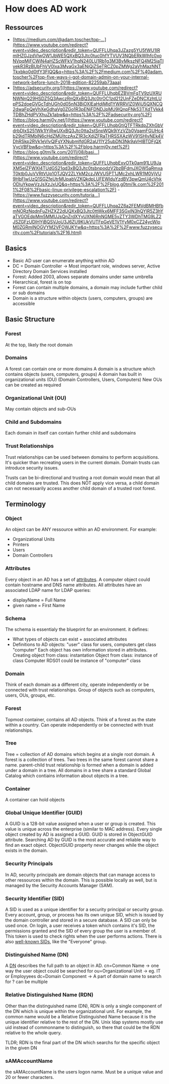 # How does AD work

## Ressources
- [https://medium.com/@adam.toscher/top-...](https://www.youtube.com/redirect?event=video_description&redir_token=QUFFLUhqa3JZazg5YU5fWU1IRmlHZGJzdVlwOW1JbWE5QXxBQ3Jtc0tuc0hfYTVUV3NQbERkWlhfc0xoNVpqMjFCWjN4aHZScWFkV1hqN240LU1Rb1g3M3BvMkszNFQ4M25iaTIyekR3RzBUbFhVV0lxa3MyaGx3aENjQjZSeTRCZ0pZMWg2aVhMazNNTTkxbko0d0tfY3FIQQ&q=https%3A%2F%2Fmedium.com%2F%40adam.toscher%2Ftop-five-ways-i-got-domain-admin-on-your-internal-network-before-lunch-2018-edition-82259ab73aaa) 
- [https://adsecurity.org/](https://www.youtube.com/redirect?event=video_description&redir_token=QUFFLUhqbEZBVmFqTV9zUXRUNWNnQ29HSDZ5Q3AwczRnQXxBQ3Jtc0trOC1zd212UnFZeDNCXzhtLUpPS2doeGVGcTdhUGh0d05nN3BjOXlEaHdjMld1YWRRVlZ0WjU5QXNCQ2dwaFpQeVhXeGdhaVg0ZGo1R3pENjFDNDJpMU9IQnpFNk53TXdTVkk4TDBhZHdPVXhuZk1abw&q=https%3A%2F%2Fadsecurity.org%2F) 
- [https://blog.harmj0y.net/](https://www.youtube.com/redirect?event=video_description&redir_token=QUFFLUhqbGtjQTFTRkdpZXhGbVdrbDIxS251Wk1lYjRwUXxBQ3Jtc0tta2stSnpWQk9iYzVZb0VqamFGUHc4b29idTRMblN6cHdZMUltczAxZ1R3cXdjZFRaTHRSSXAzWV91SHlvNEk4VDhRSkp2RVk1eVlvQlFsYXNubmlfdGR2aU11Y25ubDN3Nk9aVHlBTDFjQXVycVBFbw&q=https%3A%2F%2Fblog.harmj0y.net%2F) 
- [https://blog.g0tmi1k.com/2011/08/basi...](https://www.youtube.com/redirect?event=video_description&redir_token=QUFFLUhqbExvOTk0am91LU9JaXM5elZFWXI4TUdGS21qd3xBQ3Jtc0tsbnpodzV2bzBFdmJXOW5aRmxaT0ktb0JuVVRtVUp1OTJQV2ZLYkM2czJWVU5PT1JMc2xhLWR1M0VjVU9HbFlwUzQ1SGZfeUtrMUpabVZKQkdpLUFEWlduYzdBV3pwQmU4cVhkODluYkpwVzJsXzJxUQ&q=https%3A%2F%2Fblog.g0tmi1k.com%2F2011%2F08%2Fbasic-linux-privilege-escalation%2F) - [https://www.fuzzysecurity.com/tutoria...](https://www.youtube.com/redirect?event=video_description&redir_token=QUFFLUhqa2Z6a2FEMVdBMHBfbmNORzNqdnFuZHZXZ2dUQXxBQ3Jtc0ttWkx6MFF3SGxlN3hQYlR5Z3hYaTVGOEdpMm5MMUJsQnZrdXYyUXN6RnNGME5vZTY3WDhTMG9LZ2JSZGFzUDlHYjBQSVJoU3J6ZU9KUkVUTFpGeVE1V1YyM0xCZ24ycWloM0ZGRmlNOGVYM2VFOWJKYw&q=https%3A%2F%2Fwww.fuzzysecurity.com%2Ftutorials%2F16.html)

## Basics
 - Basic AD user can enumerate anything within AD
 - DC = Domain Controller -> Most important role, windows server, Active Directory Domain Services installed
 - Forest: Added 2003, allows separate domains under same umbrella
 - Hierarchical, forest is on top
 - Forest can contain multiple domains, a domain may include further child or sub domains
 - Domain is a structure within objects (users, computers, groups) are accessible


## Basic Structure
### Forest
At the top, likely the root domain
### Domains
A forest can contain one or more domains
A domain is a structure which contains objects (users, computers, groups)
A domain has built in organizational units (OU) (Domain Controllers, Users, Computers)
New OUs can be created as required

### Organizational Unit (OU)
May contain objects and sub-OUs

### Child and Subdomains
Each domain in itself can contain further child and subdomains

### Trust Relationships
Trust relationships can be used between domains to perform acquisitions. It's quicker than recreating users in the current domain.
Domain trusts can introduce security issues.

Trusts can be bi-directional and trusting a root domain would mean that all child domains are trusted. 
This does NOT apply vice versa, a child domain can not necessarily access another child domain of a trusted root forest.

## Terminology
### Object
An object can be ANY ressource within an AD environment.
For example:
 - Organizational Units
 - Printers
 - Users
 - Domain Controllers

### Attributes
Every object in an AD has a set of [attributes](https://docs.microsoft.com/en-us/windows/win32/adschema/attributes-all).
A computer object could contain hostname and DNS name attributes.
All attributes have an associated LDAP name for LDAP queries:
 - displayName = Full Name
 - given name = First Name

### Schema
The schema is essentialy the blueprint for an environment.
it defines:
 - What types of objects can exist + associated attributes
 - Definitions to AD objects: "user" class for users, computers get class "computer"
Each object has own information stored in attributes.
Creating object from class: instantation
Object from class: instance of class
Computer RDS01 could be instance of "computer" class

### Domain
Think of each domain as a different city, operate independently or be connected with trust relationships.
Group of objects such as computers, users, OUs, groups, etc.

### Forest
Topmost container, contains all AD objects. Think of a forest as the state within a country. Can operate independently or be connected with trust relationships.

### Tree
Tree = collection of AD domains which begins at a single root domain. A forest is a collection of trees. Two trees in the same forest cannot share a name. parent-child trust relationship is formed when a domain is added under a domain in a tree. All domains in a tree share a standard Global Catalog which contiains information about objects in a tree.

### Container
A container can hold objects

### Global Unique Identifier (GUID)
A GUID is a 128-bit value assigned when a user or group is created. This value is unique across the enterprise (similar to MAC address). Every single object created by AD is assigned a GUID.
GUID is stored in ObjectGUID attribute. Searching AD by GUID is the most accurate and reliable way to find an exact object. ObjectGUID property never changes while the object exists in the domain.

### Security Principals
In AD, security principals are domain objects that can manage access to other ressources within the domain. This is possible locally as well, but is managed by the Security Accounts Manager (SAM).

### Security Identifier (SID)
A SID is used as a unique identifier for a security principal or security group. Every account, group, or process has its own unique SID, which is issued by the domain controller and stored in a secure database.
A SID can only be used once. 
On login, a user receives a token which contains it's SID, the permissions granted and the SID of every group the user is a member of. This token is used to check rights when the user performs actions.
There is also [well-known SIDs](https://ldapwiki.com/wiki/Well-known%20Security%20Identifiers), like the "Everyone" group.

### Distinguished Name (DN)
A [DN](https://docs.microsoft.com/en-us/previous-versions/windows/desktop/ldap/distinguished-names) describes the full path to an object in AD.
cn=Common Name -> one way the user object could be searched for
ou=Organizational Unit -> eg. IT or Employyees
dc=Domain Component -> A part of domain name to search for ? can be multiple

### Relative Distinguished Name (RDN)
Other than the distinguished name (DN), RDN is only a single component of the DN which is unique within the organizational unit. For example, the common name would be a Relative Distinguished Name because it is the unique identifier relative to the rest of the DN. Unix ldap systems mostly use uid instead of commonname to distinguish, so there that could be the RDN relative to the whole query. 

TLDR; RDN is the final part of the DN which searchs for the specific object in the given DN

### sAMAccountName
the sAMAccountName is the users logon name. Must be a unique value and 20 or fewer characters.




